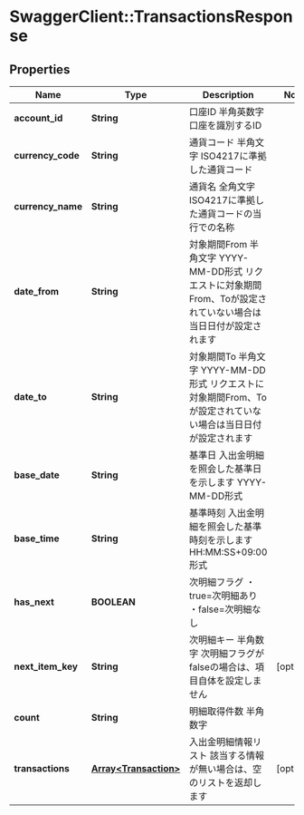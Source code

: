 # SwaggerClient::TransactionsResponse

## Properties
Name | Type | Description | Notes
------------ | ------------- | ------------- | -------------
**account_id** | **String** | 口座ID 半角英数字 口座を識別するID  | 
**currency_code** | **String** | 通貨コード 半角文字 ISO4217に準拠した通貨コード  | 
**currency_name** | **String** | 通貨名 全角文字 ISO4217に準拠した通貨コードの当行での名称  | 
**date_from** | **String** | 対象期間From 半角文字 YYYY-MM-DD形式 リクエストに対象期間From、Toが設定されていない場合は当日日付が設定されます  | 
**date_to** | **String** | 対象期間To 半角文字 YYYY-MM-DD形式 リクエストに対象期間From、Toが設定されていない場合は当日日付が設定されます  | 
**base_date** | **String** | 基準日 入出金明細を照会した基準日を示します YYYY-MM-DD形式  | 
**base_time** | **String** | 基準時刻 入出金明細を照会した基準時刻を示します HH:MM:SS+09:00形式  | 
**has_next** | **BOOLEAN** | 次明細フラグ ・true&#x3D;次明細あり ・false&#x3D;次明細なし  | 
**next_item_key** | **String** | 次明細キー 半角数字 次明細フラグがfalseの場合は、項目自体を設定しません  | [optional] 
**count** | **String** | 明細取得件数 半角数字  | 
**transactions** | [**Array&lt;Transaction&gt;**](Transaction.md) | 入出金明細情報リスト 該当する情報が無い場合は、空のリストを返却します  | [optional] 


